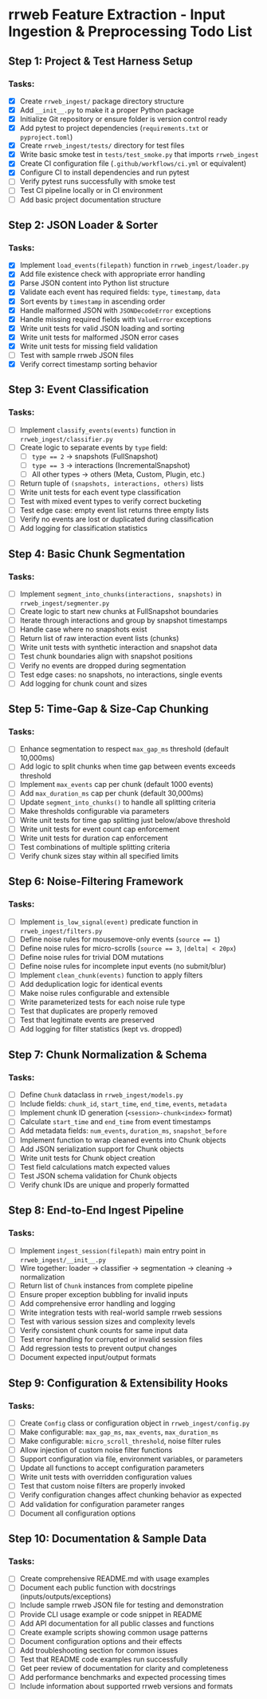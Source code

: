 # rrweb Feature Extraction - Input Ingestion & Preprocessing Todo List

## Step 1: Project & Test Harness Setup

### Tasks:
- [x] Create `rrweb_ingest/` package directory structure
- [x] Add `__init__.py` to make it a proper Python package
- [x] Initialize Git repository or ensure folder is version control ready
- [x] Add pytest to project dependencies (`requirements.txt` or `pyproject.toml`)
- [x] Create `rrweb_ingest/tests/` directory for test files
- [x] Write basic smoke test in `tests/test_smoke.py` that imports `rrweb_ingest`
- [x] Create CI configuration file (`.github/workflows/ci.yml` or equivalent)
- [x] Configure CI to install dependencies and run pytest
- [ ] Verify pytest runs successfully with smoke test
- [ ] Test CI pipeline locally or in CI environment
- [ ] Add basic project documentation structure

## Step 2: JSON Loader & Sorter

### Tasks:
- [x] Implement `load_events(filepath)` function in `rrweb_ingest/loader.py`
- [x] Add file existence check with appropriate error handling
- [x] Parse JSON content into Python list structure
- [x] Validate each event has required fields: `type`, `timestamp`, `data`
- [x] Sort events by `timestamp` in ascending order
- [x] Handle malformed JSON with `JSONDecodeError` exceptions
- [x] Handle missing required fields with `ValueError` exceptions
- [x] Write unit tests for valid JSON loading and sorting
- [x] Write unit tests for malformed JSON error cases
- [x] Write unit tests for missing field validation
- [ ] Test with sample rrweb JSON files
- [x] Verify correct timestamp sorting behavior

## Step 3: Event Classification

### Tasks:
- [ ] Implement `classify_events(events)` function in `rrweb_ingest/classifier.py`
- [ ] Create logic to separate events by `type` field:
  - [ ] `type == 2` → snapshots (FullSnapshot)
  - [ ] `type == 3` → interactions (IncrementalSnapshot)
  - [ ] All other types → others (Meta, Custom, Plugin, etc.)
- [ ] Return tuple of `(snapshots, interactions, others)` lists
- [ ] Write unit tests for each event type classification
- [ ] Test with mixed event types to verify correct bucketing
- [ ] Test edge case: empty event list returns three empty lists
- [ ] Verify no events are lost or duplicated during classification
- [ ] Add logging for classification statistics

## Step 4: Basic Chunk Segmentation

### Tasks:
- [ ] Implement `segment_into_chunks(interactions, snapshots)` in `rrweb_ingest/segmenter.py`
- [ ] Create logic to start new chunks at FullSnapshot boundaries
- [ ] Iterate through interactions and group by snapshot timestamps
- [ ] Handle case where no snapshots exist
- [ ] Return list of raw interaction event lists (chunks)
- [ ] Write unit tests with synthetic interaction and snapshot data
- [ ] Test chunk boundaries align with snapshot positions
- [ ] Verify no events are dropped during segmentation
- [ ] Test edge cases: no snapshots, no interactions, single events
- [ ] Add logging for chunk count and sizes

## Step 5: Time-Gap & Size-Cap Chunking

### Tasks:
- [ ] Enhance segmentation to respect `max_gap_ms` threshold (default 10,000ms)
- [ ] Add logic to split chunks when time gap between events exceeds threshold
- [ ] Implement `max_events` cap per chunk (default 1000 events)
- [ ] Add `max_duration_ms` cap per chunk (default 30,000ms)
- [ ] Update `segment_into_chunks()` to handle all splitting criteria
- [ ] Make thresholds configurable via parameters
- [ ] Write unit tests for time gap splitting just below/above threshold
- [ ] Write unit tests for event count cap enforcement
- [ ] Write unit tests for duration cap enforcement
- [ ] Test combinations of multiple splitting criteria
- [ ] Verify chunk sizes stay within all specified limits

## Step 6: Noise-Filtering Framework

### Tasks:
- [ ] Implement `is_low_signal(event)` predicate function in `rrweb_ingest/filters.py`
- [ ] Define noise rules for mousemove-only events (`source == 1`)
- [ ] Define noise rules for micro-scrolls (`source == 3`, `|delta| < 20px`)
- [ ] Define noise rules for trivial DOM mutations
- [ ] Define noise rules for incomplete input events (no submit/blur)
- [ ] Implement `clean_chunk(events)` function to apply filters
- [ ] Add deduplication logic for identical events
- [ ] Make noise rules configurable and extensible
- [ ] Write parameterized tests for each noise rule type
- [ ] Test that duplicates are properly removed
- [ ] Test that legitimate events are preserved
- [ ] Add logging for filter statistics (kept vs. dropped)

## Step 7: Chunk Normalization & Schema

### Tasks:
- [ ] Define `Chunk` dataclass in `rrweb_ingest/models.py`
- [ ] Include fields: `chunk_id`, `start_time`, `end_time`, `events`, `metadata`
- [ ] Implement chunk ID generation (`<session>-chunk<index>` format)
- [ ] Calculate `start_time` and `end_time` from event timestamps
- [ ] Add metadata fields: `num_events`, `duration_ms`, `snapshot_before`
- [ ] Implement function to wrap cleaned events into Chunk objects
- [ ] Add JSON serialization support for Chunk objects
- [ ] Write unit tests for Chunk object creation
- [ ] Test field calculations match expected values
- [ ] Test JSON schema validation for Chunk objects
- [ ] Verify chunk IDs are unique and properly formatted

## Step 8: End-to-End Ingest Pipeline

### Tasks:
- [ ] Implement `ingest_session(filepath)` main entry point in `rrweb_ingest/__init__.py`
- [ ] Wire together: loader → classifier → segmentation → cleaning → normalization
- [ ] Return list of `Chunk` instances from complete pipeline
- [ ] Ensure proper exception bubbling for invalid inputs
- [ ] Add comprehensive error handling and logging
- [ ] Write integration tests with real-world sample rrweb sessions
- [ ] Test with various session sizes and complexity levels
- [ ] Verify consistent chunk counts for same input data
- [ ] Test error handling for corrupted or invalid session files
- [ ] Add regression tests to prevent output changes
- [ ] Document expected input/output formats

## Step 9: Configuration & Extensibility Hooks

### Tasks:
- [ ] Create `Config` class or configuration object in `rrweb_ingest/config.py`
- [ ] Make configurable: `max_gap_ms`, `max_events`, `max_duration_ms`
- [ ] Make configurable: `micro_scroll_threshold`, noise filter rules
- [ ] Allow injection of custom noise filter functions
- [ ] Support configuration via file, environment variables, or parameters
- [ ] Update all functions to accept configuration parameters
- [ ] Write unit tests with overridden configuration values
- [ ] Test that custom noise filters are properly invoked
- [ ] Verify configuration changes affect chunking behavior as expected
- [ ] Add validation for configuration parameter ranges
- [ ] Document all configuration options

## Step 10: Documentation & Sample Data

### Tasks:
- [ ] Create comprehensive README.md with usage examples
- [ ] Document each public function with docstrings (inputs/outputs/exceptions)
- [ ] Include sample rrweb JSON file for testing and demonstration
- [ ] Provide CLI usage example or code snippet in README
- [ ] Add API documentation for all public classes and functions
- [ ] Create example scripts showing common usage patterns
- [ ] Document configuration options and their effects
- [ ] Add troubleshooting section for common issues
- [ ] Test that README code examples run successfully
- [ ] Get peer review of documentation for clarity and completeness
- [ ] Add performance benchmarks and expected processing times
- [ ] Include information about supported rrweb versions and formats
